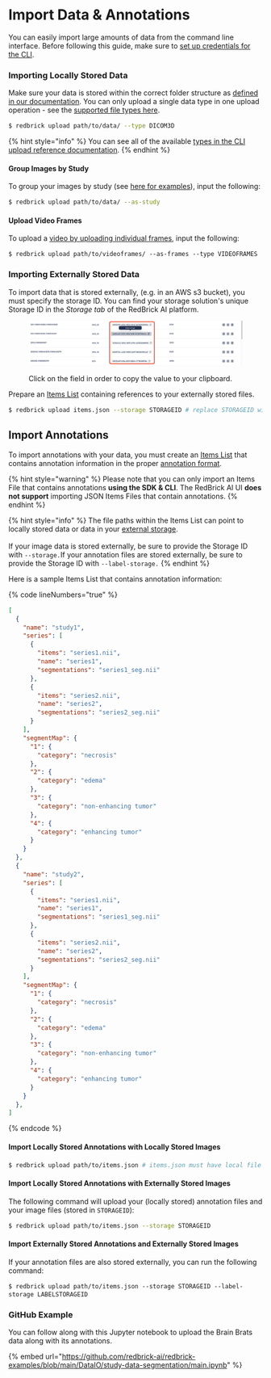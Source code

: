 # Import Data & Annotations

You can easily import large amounts of data from the command line interface. Before following this guide, make sure to [set up credentials for the CLI](./).

### Importing Locally Stored Data

Make sure your data is stored within the correct folder structure as [defined in our documentation](../../importing-data/direct-data-upload.md). You can only upload a single data type in one upload operation - see the [supported file types here](../../importing-data/direct-data-upload.md).

```bash
$ redbrick upload path/to/data/ --type DICOM3D
```

{% hint style="info" %}
You can see all of the available [types in the CLI upload reference documentation](https://redbrick-sdk.readthedocs.io/en/stable/cli.html#Positional%20Arguments\_repeat8).
{% endhint %}

#### Group Images by Study

To group your images by study (see [here for examples](../../importing-data/direct-data-upload.md)), input the following:&#x20;

```bash
$ redbrick upload path/to/data/ --as-study
```

#### Upload Video Frames

To upload a [video by uploading individual frames](../../importing-data/direct-data-upload.md#video-frames), input the following:

```
$ redbrick upload path/to/videoframes/ --as-frames --type VIDEOFRAMES
```

### Importing Externally Stored Data

To import data that is stored externally, (e.g. in an AWS s3 bucket), you must specify the storage ID. You can find your storage solution's unique Storage ID in the _Storage tab_ of the RedBrick AI platform.

<div data-full-width="true">

<figure><img src="../../.gitbook/assets/Screenshot 2023-08-18 at 2.59.17 PM.png" alt=""><figcaption><p>Click on the field in order to copy the value to your clipboard.</p></figcaption></figure>

</div>

Prepare an [Items List](../../importing-data/import-cloud-data.md#items-list) containing references to your externally stored files.

```bash
$ redbrick upload items.json --storage STORAGEID # replace STORAGEID with your Storage ID
```

## Import Annotations

To import annotations with your data, you must create an [Items List](../../importing-data/import-cloud-data/creating-an-items-list.md) that contains annotation information in the proper [annotation format](../format-reference.md).

{% hint style="warning" %}
Please note that you can only import an Items File that contains annotations **using the SDK & CLI**. The RedBrick AI UI **does not support** importing JSON Items Files that contain annotations.
{% endhint %}

{% hint style="info" %}
The file paths within the Items List can point to locally stored data or data in your [external storage](../../importing-data/import-cloud-data/creating-an-items-list.md). \
\
If your image data is stored externally, be sure to provide the Storage ID with `--storage.`If your annotation files are stored externally, be sure to provide the Storage ID with `--label-storage.`
{% endhint %}

Here is a sample Items List that contains annotation information:&#x20;

{% code lineNumbers="true" %}
```json
[
  {
    "name": "study1",
    "series": [
      {
        "items": "series1.nii",
        "name": "series1",
        "segmentations": "series1_seg.nii"
      },
      {
        "items": "series2.nii",
        "name": "series2",
        "segmentations": "series2_seg.nii"
      }
    ],
    "segmentMap": {
      "1": {
        "category": "necrosis"
      },
      "2": {
        "category": "edema"
      },
      "3": {
        "category": "non-enhancing tumor"
      },
      "4": {
        "category": "enhancing tumor"
      }
    }
  },
  {
    "name": "study2",
    "series": [
      {
        "items": "series1.nii",
        "name": "series1",
        "segmentations": "series1_seg.nii"
      },
      {
        "items": "series2.nii",
        "name": "series2",
        "segmentations": "series2_seg.nii"
      }
    ],
    "segmentMap": {
      "1": {
        "category": "necrosis"
      },
      "2": {
        "category": "edema"
      },
      "3": {
        "category": "non-enhancing tumor"
      },
      "4": {
        "category": "enhancing tumor"
      }
    }
  },
]
```
{% endcode %}

#### Import Locally Stored Annotations with Locally Stored Images

```bash
$ redbrick upload path/to/items.json # items.json must have local file paths.
```

#### Import Locally Stored Annotations with Externally Stored Images

The following command will upload your (locally stored) annotation files and your image files (stored in `STORAGEID`):

```bash
$ redbrick upload path/to/items.json --storage STORAGEID
```

#### Import Externally Stored Annotations and Externally Stored Images

If your annotation files are also stored externally, you can run the following command:&#x20;

```
$ redbrick upload path/to/items.json --storage STORAGEID --label-storage LABELSTORAGEID
```

### GitHub Example

You can follow along with this Jupyter notebook to upload the Brain Brats data along with its annotations.&#x20;

{% embed url="https://github.com/redbrick-ai/redbrick-examples/blob/main/DataIO/study-data-segmentation/main.ipynb" %}
